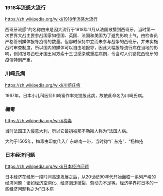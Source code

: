 ### 1918年流感大流行
https://zh.wikipedia.org/wiki/1918年流感大流行

西班牙流感”的名称由来是因大流行于1918年11月从法国散播到西班牙。当时第一次世界大战主要参战国家如德国、英国、法国和美国为了避免影响士气，由检查员严格管制媒体报导疫情的数量。但那时保持中立而未参与战争的西班牙，并未实施战时审查制度，所以国内的媒体可以自由地报导，因此大幅报导流行病在当地的影响，例如报导西班牙国王阿方索十三世感染成重症病例，令当时人们错觉西班牙的疫情特别严重，

### 川崎氏病
https://zh.wikipedia.org/wiki/川崎氏病

1967年，日本小儿科医师川崎富作率先提报此病，故依此命名为川崎氏病。

### 梅毒
https://zh.wikipedia.org/wiki/梅毒

当时法国正入侵意大利，所以它最初被那不勒斯人称为“法国人病。

大约于1505年，梅毒由印度传入广东岭南一带，当时称“广东疮”、“杨梅疮

### 日本经济问题
https://zh.wikipedia.org/wiki/日本经济问题

日本经济在经历一段时间高速发展之后，从20世纪90年代开始面临一系列严峻的经济问题：诸如经济空洞化、经济泡沫破裂、劳动力不足等。经济学界将日本的一些经济问题称之为“日本病
